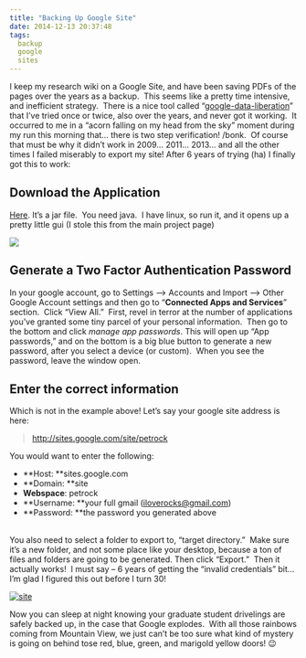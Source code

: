```yaml
---
title: "Backing Up Google Site"
date: 2014-12-13 20:37:48
tags:
  backup
  google
  sites
---
```



I keep my research wiki on a Google Site, and have been saving PDFs of the pages over the years as a backup.  This seems like a pretty time intensive, and inefficient strategy.  There is a nice tool called “[google-data-liberation](https://code.google.com/p/google-sites-liberation/)” that I’ve tried once or twice, also over the years, and never got it working.  It occurred to me in a “acorn falling on my head from the sky” moment during my run this morning that… there is two step verification! /bonk.  Of course that must be why it didn’t work in 2009… 2011… 2013… and all the other times I failed miserably to export my site! After 6 years of trying (ha) I finally got this to work:


## Download the Application

[Here](https://code.google.com/p/google-sites-liberation/). It’s a jar file.  You need java.  I have linux, so run it, and it opens up a pretty little gui (I stole this from the main project page)

![](http://google-sites-liberation.googlecode.com/files/gui.png)


## Generate a Two Factor Authentication Password

In your google account, go to Settings –> Accounts and Import –> Other Google Account settings and then go to “**Connected Apps and Services**” section.  Click “View All.”  First, revel in terror at the number of applications you’ve granted some tiny parcel of your personal information.  Then go to the bottom and click *manage app passwords*. This will open up “App passwords,” and on the bottom is a big blue button to generate a new password, after you select a device (or custom).  When you see the password, leave the window open.


## Enter the correct information

Which is not in the example above! Let’s say your google site address is here:

> http://sites.google.com/site/petrock

You would want to enter the following:

- **Host: **sites.google.com
- **Domain: **site
- **Webspace**: petrock
- **Username: **your full gmail (iloverocks@gmail.com)
- **Password: **the password you generated above

<br>
You also need to select a folder to export to, “target directory.”  Make sure it’s a new folder, and not some place like your desktop, because a ton of files and folders are going to be generated. Then click “Export.”  Then it actually works!  I must say – 6 years of getting the “invalid credentials” bit… I’m glad I figured this out before I turn 30!
<br>

[![site](http://vsoch.com/blog/wp-content/uploads/2014/12/site.png)](http://vsoch.com/blog/wp-content/uploads/2014/12/site.png)

Now you can sleep at night knowing your graduate student drivelings are safely backed up, in the case that Google explodes.  With all those rainbows coming from Mountain View, we just can’t be too sure what kind of mystery is going on behind tose red, blue, green, and marigold yellow doors! 😉


